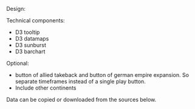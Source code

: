 Design:


          
Technical components:
- D3 tooltip
- D3 datamaps
- D3 sunburst
- D3 barchart
 
Optional: 
- button of allied takeback and button of german empire expansion. So separate timeframes instead of a single play button.
- Include other continents

Data can be copied or downloaded from the sources below.


